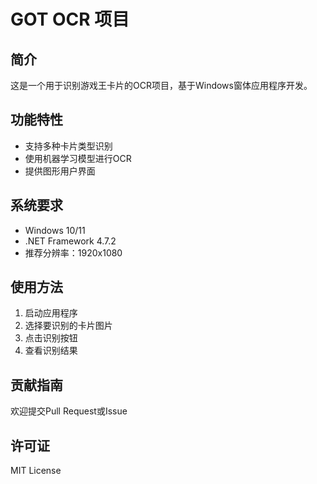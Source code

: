 # GOT OCR 项目

## 简介
这是一个用于识别游戏王卡片的OCR项目，基于Windows窗体应用程序开发。

## 功能特性
- 支持多种卡片类型识别
- 使用机器学习模型进行OCR
- 提供图形用户界面

## 系统要求
- Windows 10/11
- .NET Framework 4.7.2
- 推荐分辨率：1920x1080

## 使用方法
1. 启动应用程序
2. 选择要识别的卡片图片
3. 点击识别按钮
4. 查看识别结果

## 贡献指南
欢迎提交Pull Request或Issue

## 许可证
MIT License
